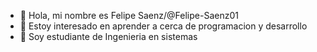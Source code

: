 - 👋 Hola, mi nombre es Felipe Saenz/@Felipe-Saenz01
- 👀 Estoy interesado en aprender a cerca de programacion y desarrollo
- 🌱 Soy estudiante de Ingenieria en sistemas


<!---
Felipe-Saenz01/Felipe-Saenz01 is a ✨ special ✨ repository because its `README.md` (this file) appears on your GitHub profile.
You can click the Preview link to take a look at your changes.
--->
